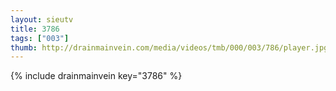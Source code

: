 ```yaml
--- 
layout: sieutv
title: 3786
tags: ["003"]
thumb: http://drainmainvein.com/media/videos/tmb/000/003/786/player.jpg
---
```

{% include drainmainvein key="3786" %} 
